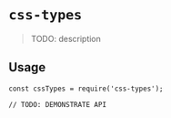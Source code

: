 # `css-types`

> TODO: description

## Usage

```
const cssTypes = require('css-types');

// TODO: DEMONSTRATE API
```
